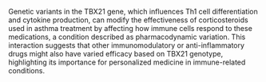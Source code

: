 Genetic variants in the TBX21 gene, which influences Th1 cell differentiation and cytokine production, can modify the effectiveness of corticosteroids used in asthma treatment by affecting how immune cells respond to these medications, a condition described as pharmacodynamic variation. This interaction suggests that other immunomodulatory or anti-inflammatory drugs might also have varied efficacy based on TBX21 genotype, highlighting its importance for personalized medicine in immune-related conditions.